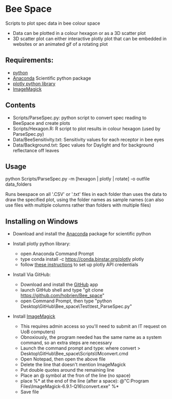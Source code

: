 # Bee Space
Scripts to plot spec data in bee colour space

* Data can be plotted in a colour hexagon or as a 3D scatter plot
* 3D scatter plot can either interactive plotly plot that can be embedded in websites
  or an animated gif of a rotating plot
  
Requirements:
------------

- [python](https://www.python.org)
- [Anaconda](http://continuum.io/downloads) Scientific python package
- [plotly python library](https://plot.ly/python/)
- [ImageMagick](http://www.imagemagick.org/script/index.php)

Contents
--------
- Scripts/ParseSpec.py: python script to convert spec reading to BeeSpace and create plots
- Scripts/Hexagon.R: R script to plot results in colour hexagon (used by ParseSpec.py)
- Data/BeeSensitivity.txt: Sensitivity values for each receptor in bee eyes
- Data/Background.txt: Spec values for Daylight and for background reflectance off leaves

Usage
-----
python Scripts/ParseSpec.py -m [hexagon | plotly | rotate] -o outfile data_folders

Runs beespace on all '.CSV' or '.txt' files in each folder than uses the data to draw the 
specified plot, using the folder names as sample names (can also use files with multiple
columns rather than folders with multiple files)

Installing on Windows
---------------------
- Download and install the [Anaconda](http://continuum.io/downloads) package for scientific python
- Install plotly python library:
  - open Anaconda Command Prompt
  - type conda install -c https://conda.binstar.org/plotly plotly
  - follow [these instructions](https://plot.ly/python/getting-started/) to set up plotly API credentials
  
- Install Via GitHub:
  - Download and install the [GitHub](https://windows.github.com/) app
  - launch GitHub shell and type "git clone https://github.com/hobrien/Bee_space"
  - open Command Prompt, then type "python Desktop\GitHub\Bee_space\Test\test_ParseSpec.py"
  
- Install [ImageMagick](www.imagemagick.org) 
  - This requires admin access so you'll need to submit an IT request on UoB computers)
  - Obnoxiously, the program needed has the same name as a system command, so an extra steps are necessary
  - Launch the command prompt and type:
        where convert > Desktop\GitHub\Bee_space\Scripts\IMconvert.cmd
  - Open Notepad, then open the above file
  - Delete the line that doesn't mention ImageMagick
  - Put double quotes around the remaining line
  - Place an @ symbol at the fron of the line (no space)
  - place %* at the end of the line (after a space):
        @"C:Program Files\ImageMagick-6.9.1-Q16\convert.exe" %*
  - Save file
  
   
    
